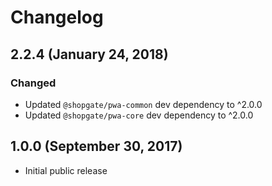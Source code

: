 # Changelog

## 2.2.4 (January 24, 2018)
### Changed
- Updated `@shopgate/pwa-common` dev dependency to ^2.0.0
- Updated `@shopgate/pwa-core` dev dependency to ^2.0.0

## 1.0.0 (September 30, 2017)

* Initial public release
